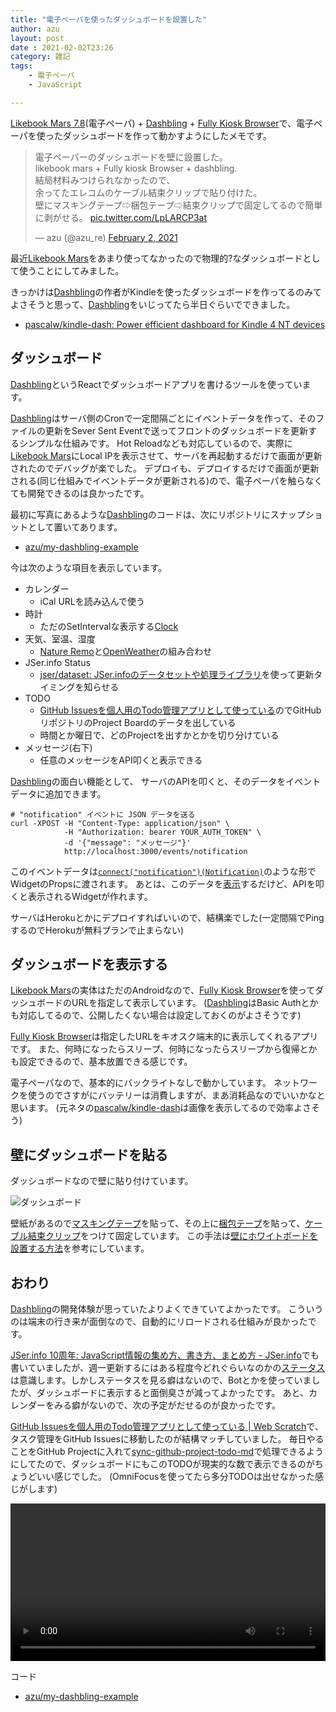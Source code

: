 ```yaml
---
title: "電子ペーパを使ったダッシュボードを設置した"
author: azu
layout: post
date : 2021-02-02T23:26
category: 雑記
tags:
    - 電子ペーパ
    - JavaScript

---
```


[Likebook Mars 7.8](https://www.amazon.co.jp/dp/B07MBD7RLY/)(電子ペーパ) + [Dashbling](https://github.com/pascalw/dashbling) + [Fully Kiosk Browser](https://play.google.com/store/apps/details?id=de.ozerov.fully&hl=ja&gl=US)で、電子ペーパを使ったダッシュボードを作って動かすようにしたメモです。

<blockquote class="twitter-tweet"><p lang="ja" dir="ltr">電子ペーパーのダッシュボードを壁に設置した。<br>likebook mars + Fully kiosk Browser + dashbling.<br>結局材料みつけられなかったので、<br>余ってたエレコムのケーブル結束クリップで貼り付けた。<br>壁にマスキングテープ⇨梱包テープ⇨結束クリップで固定してるので簡単に剥がせる。 <a href="https://t.co/LpLARCP3at">pic.twitter.com/LpLARCP3at</a></p>&mdash; azu (@azu_re) <a href="https://twitter.com/azu_re/status/1356595131055398918?ref_src=twsrc%5Etfw">February 2, 2021</a></blockquote> <script async src="https://platform.twitter.com/widgets.js" charset="utf-8"></script> 

最近[Likebook Mars](https://www.amazon.co.jp/dp/B07MBD7RLY/)をあまり使ってなかったので物理的?なダッシュボードとして使うことにしてみました。

きっかけは[Dashbling](https://github.com/pascalw/dashbling)の作者がKindleを使ったダッシュボードを作ってるのみてよさそうと思って、[Dashbling](https://github.com/pascalw/dashbling)をいじってたら半日ぐらいでできました。

- [pascalw/kindle-dash: Power efficient dashboard for Kindle 4 NT devices](https://github.com/pascalw/kindle-dash)

## ダッシュボード

[Dashbling](https://github.com/pascalw/dashbling)というReactでダッシュボードアプリを書けるツールを使っています。

[Dashbling](https://github.com/pascalw/dashbling)はサーバ側のCronで一定間隔ごとにイベントデータを作って、そのファイルの更新をSever Sent Eventで送ってフロントのダッシュボードを更新するシンプルな仕組みです。
Hot Reloadなども対応しているので、実際に[Likebook Mars](https://www.amazon.co.jp/dp/B07MBD7RLY/)にLocal IPを表示させて、サーバを再起動するだけで画面が更新されたのでデバッグが楽でした。
デプロイも、デプロイするだけで画面が更新される(同じ仕組みでイベントデータが更新される)ので、電子ペーパを触らなくても開発できるのは良かったです。

最初に写真にあるような[Dashbling](https://github.com/pascalw/dashbling)のコードは、次にリポジトリにスナップショットとして置いてあります。

- [azu/my-dashbling-example](https://github.com/azu/my-dashbling-example)

今は次のような項目を表示しています。

- カレンダー
    - iCal URLを読み込んで使う
- 時計
    - ただのSetIntervalな表示する[Clock](https://github.com/azu/my-dashbling-example/blob/main/widgets/calendar/Calendar.js)
- 天気、室温、湿度
    - [Nature Remo](https://nature.global/)と[OpenWeather](https://openweathermap.org/)の組み合わせ
- JSer.info Status
    - [jser/dataset: JSer.infoのデータセットや処理ライブラリ](https://github.com/jser/dataset)を使って更新タイミングを知らせる
- TODO
    - [GitHub Issuesを個人用のTodo管理アプリとして使っている](https://efcl.info/2020/12/25/missue/)のでGitHubリポジトリのProject Boardのデータを出している
    - 時間とか曜日で、どのProjectを出すかとかを切り分けている
- メッセージ(右下)
    - 任意のメッセージをAPI叩くと表示できる

[Dashbling](https://github.com/pascalw/dashbling)の面白い機能として、
サーバのAPIを叩くと、そのデータをイベントデータに追加できます。

```
# "notification" イベントに JSON データを送る
curl -XPOST -H "Content-Type: application/json" \
			-H "Authorization: bearer YOUR_AUTH_TOKEN" \
			-d '{"message": "メッセージ"}'
			http://localhost:3000/events/notification
```

このイベントデータは[`connect("notification")(Notification)`](https://github.com/azu/my-dashbling-example/blob/a8832b1f616f14c53fa4dac42c34cdbbbf601532/Dashboard.js#L15)のような形でWidgetのPropsに渡されます。
あとは、このデータを[表示](https://github.com/azu/my-dashbling-example/blob/a8832b1f616f14c53fa4dac42c34cdbbbf601532/widgets/notification/Notification.js)するだけど、APIを叩くと表示されるWidgetが作れます。

サーバはHerokuとかにデプロイすればいいので、結構楽でした(一定間隔でPingするのでHerokuが無料プランで止まらない)

## ダッシュボードを表示する

[Likebook Mars](https://www.amazon.co.jp/dp/B07MBD7RLY/)の実体はただのAndroidなので、[Fully Kiosk Browser](https://play.google.com/store/apps/details?id=de.ozerov.fully&hl=ja&gl=US)を使ってダッシュボードのURLを指定して表示しています。
([Dashbling](https://github.com/pascalw/dashbling)はBasic Authとかも対応してるので、公開したくない場合は設定しておくのがよさそうです)

[Fully Kiosk Browser](https://play.google.com/store/apps/details?id=de.ozerov.fully&hl=ja&gl=US)は指定したURLをキオスク端末的に表示してくれるアプリです。
また、何時になったらスリープ、何時になったらスリープから復帰とかも設定できるので、基本放置できる感じです。

電子ペーパなので、基本的にバックライトなしで動かしています。
ネットワークを使うのでさすがにバッテリーは消費しますが、まあ消耗品なのでいいかなと思います。
(元ネタの[pascalw/kindle-dash](https://github.com/pascalw/kindle-dash)は画像を表示してるので効率よさそう)

## 壁にダッシュボードを貼る

ダッシュボードなので壁に貼り付けています。

![ダッシュボード](https://efcl.info/wp-content/uploads/2021/02/dashboard.jpg)

壁紙があるので[マスキングテープ](https://www.amazon.co.jp/dp/B00U2CNKYO/)を貼って、その上に[梱包テープ](https://www.amazon.co.jp/dp/B00777WWLE/)を貼って、[ケーブル結束クリップ](https://www.amazon.co.jp/dp/B00021847I/)をつけて固定しています。
この手法は[壁にホワイトボードを設置する方法](https://www.amazon.co.jp/gp/customer-reviews/R21A4XG5P81QG7/ref=cm_cr_dp_d_rvw_ttl?ie=UTF8&ASIN=B001MSQWM4)を参考にしています。

## おわり

[Dashbling](https://github.com/pascalw/dashbling)の開発体験が思っていたよりよくできていてよかったです。
こういうのは端末の行き来が面倒なので、自動的にリロードされる仕組みが良かったです。

[JSer.info 10周年: JavaScript情報の集め方、書き方、まとめ方 - JSer.info](https://jser.info/2021/01/16/jser-10th/)でも書いていましたが、週一更新するにはある程度今どれぐらいなのかの[ステータス](https://jser.info/status-of-post/)は意識します。しかしステータスを見る癖はないので、Botとかを使っていましたが、ダッシュボードに表示すると面倒臭さが減ってよかったです。
あと、カレンダーをみる癖がないので、次の予定がだせるのが良かったです。

[GitHub Issuesを個人用のTodo管理アプリとして使っている | Web Scratch](https://efcl.info/2020/12/25/missue/)で、タスク管理をGitHub Issuesに移動したのが結構マッチしていました。
毎日やることをGitHub Projectに入れて[sync-github-project-todo-md](https://github.com/azu/inkdrop-github-project-todo-md)で処理できるようにしてたので、ダッシュボードにもこのTODOが現実的な数で表示できるのがちょうどいい感じでした。
(OmniFocusを使ってたら多分TODOは出せなかった感じがします)

<video width="100%" controls src="https://user-images.githubusercontent.com/19714/103011870-ffd04580-457d-11eb-9560-d69b057a97e7.mp4"></video>

コード

- [azu/my-dashbling-example](https://github.com/azu/my-dashbling-example)

